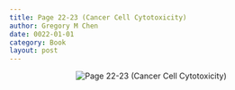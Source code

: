 ```yaml
---
title: Page 22-23 (Cancer Cell Cytotoxicity)
author: Gregory M Chen
date: 0022-01-01
category: Book
layout: post
---
```


<p style="text-align:center;"><img src="{{site.baseurl}}/assets/Graphics_v3.2/Page22-23_Cancer-Cell-Cytotoxicity.png" alt="Page 22-23 (Cancer Cell Cytotoxicity)" style="max-height: calc(100vh - 50px);"/></p>
